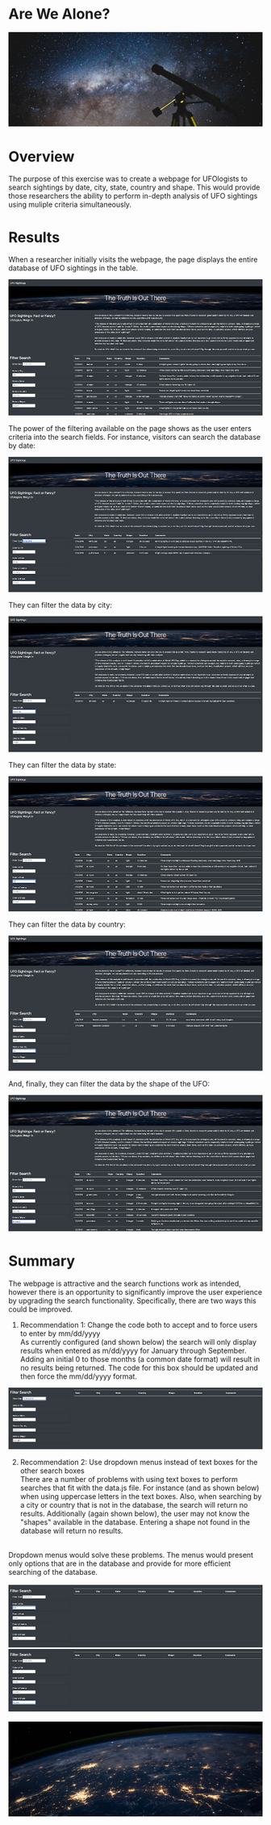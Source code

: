 # Are We Alone?
<!-- Photo by Lucas Pezeta from Pexels -->
<img src=https://github.com/tn64/UFOs/blob/main/resources/pexels-lucas-pezeta-2034892.jpg>

# Overview

The purpose of this exercise was to create a webpage for UFOlogists to search sightings by date, city, state, country and shape. This would provide those researchers the ability to perform in-depth analysis of UFO sightings using muliple criteria simultaneously.

# Results

When a researcher initially visits the webpage, the page displays the entire database of UFO sightings in the table.

<img src="https://github.com/tn64/UFOs/blob/main/resources/Main.png">
</br>


The power of the filtering available on the page shows as the user enters criteria into the search fields. For instance, visitors can search the database by date:

<img src="https://github.com/tn64/UFOs/blob/main/resources/Date.png">
</br>

They can filter the data by city:

<img src="https://github.com/tn64/UFOs/blob/main/resources/City.png">
</br>

They can filter the data by state:

<img src="https://github.com/tn64/UFOs/blob/main/resources/State.png">
</br>

They can filter the data by country:

<img src="https://github.com/tn64/UFOs/blob/main/resources/Country.png">
</br>

And, finally, they can filter the data by the shape of the UFO:

<img src="https://github.com/tn64/UFOs/blob/main/resources/Shape.png">
</br>


# Summary
The webpage is attractive and the search functions work as intended, however there is an opportunity to significantly improve the user experience by upgrading the search functionality. Specifically, there are two ways this could be improved.

1. Recommendation 1: Change the code both to accept and to force users to enter by mm/dd/yyyy</br>
As currently configured (and shown below) the search will only display results when entered as m/dd/yyyy for January through September. Adding an initial 0 to those months (a common date format) will result in no results being returned. The code for this box should be updated and then force the mm/dd/yyyy format.

<img src="https://github.com/tn64/UFOs/blob/main/resources/Date_Format.png">
</br>

2. Recommendation 2: Use dropdown menus instead of text boxes for the other search boxes</br>
There are a number of problems with using text boxes to perform searches that fit with the data.js file. For instance (and as shown below) when using uppercase letters in the text boxes. Also, when searching by a city or country that is not in the database, the search will return no results. Additionally (again shown below), the user may not know the "shapes" available in the database. Entering a shape not found in the database will return no results.
</br>
Dropdown menus would solve these problems. The menus would present only options that are in the database and provide for more efficient searching of the database.
</br>
</br>
<img src="https://github.com/tn64/UFOs/blob/main/resources/State_Uppercase.png">

<img src="https://github.com/tn64/UFOs/blob/main/resources/Bad_Shape.png">
</br>
</br>
<img src="https://github.com/tn64/UFOs/blob/main/resources/nasa_image.png">

